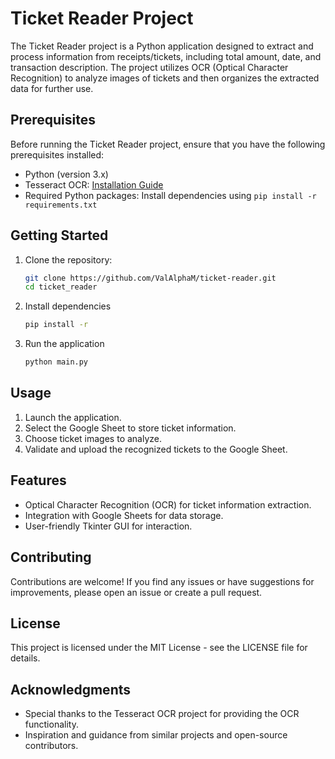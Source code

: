 # Ticket Reader Project

The Ticket Reader project is a Python application designed to extract and process information from receipts/tickets, including total amount, date, and transaction description. The project utilizes OCR (Optical Character Recognition) to analyze images of tickets and then organizes the extracted data for further use.

## Prerequisites

Before running the Ticket Reader project, ensure that you have the following prerequisites installed:

- Python (version 3.x)
- Tesseract OCR: [Installation Guide](https://github.com/tesseract-ocr/tesseract)
- Required Python packages: Install dependencies using `pip install -r requirements.txt`

## Getting Started

1. Clone the repository:

   ```bash
   git clone https://github.com/ValAlphaM/ticket-reader.git
   cd ticket_reader
   ```

2. Install dependencies

    ```bash
    pip install -r
    ```
 
3. Run the application

    ```bash
    python main.py
    ```

## Usage 

1. Launch the application.
2. Select the Google Sheet to store ticket information.
3. Choose ticket images to analyze.
4. Validate and upload the recognized tickets to the Google Sheet.

## Features

- Optical Character Recognition (OCR) for ticket information extraction.
- Integration with Google Sheets for data storage.
- User-friendly Tkinter GUI for interaction.

## Contributing

Contributions are welcome! If you find any issues or have suggestions for improvements, please open an issue or create a pull request.

## License

This project is licensed under the MIT License - see the LICENSE file for details.

## Acknowledgments

- Special thanks to the Tesseract OCR project for providing the OCR functionality.
- Inspiration and guidance from similar projects and open-source contributors.